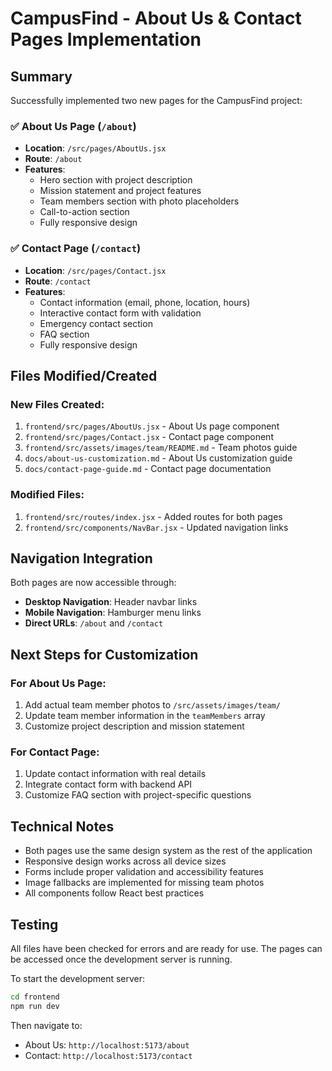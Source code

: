 # CampusFind - About Us & Contact Pages Implementation

## Summary

Successfully implemented two new pages for the CampusFind project:

### ✅ About Us Page (`/about`)

- **Location**: `/src/pages/AboutUs.jsx`
- **Route**: `/about`
- **Features**:
  - Hero section with project description
  - Mission statement and project features
  - Team members section with photo placeholders
  - Call-to-action section
  - Fully responsive design

### ✅ Contact Page (`/contact`)

- **Location**: `/src/pages/Contact.jsx`
- **Route**: `/contact`
- **Features**:
  - Contact information (email, phone, location, hours)
  - Interactive contact form with validation
  - Emergency contact section
  - FAQ section
  - Fully responsive design

## Files Modified/Created

### New Files Created:

1. `frontend/src/pages/AboutUs.jsx` - About Us page component
2. `frontend/src/pages/Contact.jsx` - Contact page component
3. `frontend/src/assets/images/team/README.md` - Team photos guide
4. `docs/about-us-customization.md` - About Us customization guide
5. `docs/contact-page-guide.md` - Contact page documentation

### Modified Files:

1. `frontend/src/routes/index.jsx` - Added routes for both pages
2. `frontend/src/components/NavBar.jsx` - Updated navigation links

## Navigation Integration

Both pages are now accessible through:

- **Desktop Navigation**: Header navbar links
- **Mobile Navigation**: Hamburger menu links
- **Direct URLs**: `/about` and `/contact`

## Next Steps for Customization

### For About Us Page:

1. Add actual team member photos to `/src/assets/images/team/`
2. Update team member information in the `teamMembers` array
3. Customize project description and mission statement

### For Contact Page:

1. Update contact information with real details
2. Integrate contact form with backend API
3. Customize FAQ section with project-specific questions

## Technical Notes

- Both pages use the same design system as the rest of the application
- Responsive design works across all device sizes
- Forms include proper validation and accessibility features
- Image fallbacks are implemented for missing team photos
- All components follow React best practices

## Testing

All files have been checked for errors and are ready for use. The pages can be accessed once the development server is running.

To start the development server:

```bash
cd frontend
npm run dev
```

Then navigate to:

- About Us: `http://localhost:5173/about`
- Contact: `http://localhost:5173/contact`
